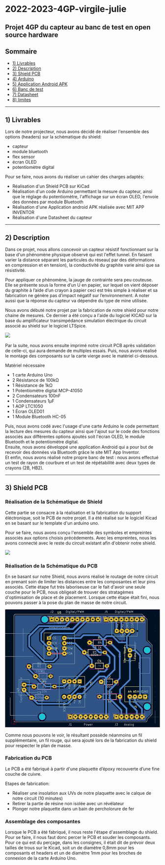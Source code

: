 # 2022-2023-4GP-virgile-julie
Projet 4GP du capteur au banc de test en open source hardware
---
## Sommaire
  - [1) Livrables](#1-livrables)
  - [2) Description](#2-description)
  - [3) Shield PCB](#3-shield-pcb)
  - [4) Arduino](#4-arduino)
  - [5) Application Android APK](#5-application-android-apk)
  - [6) Banc de test](#6-banc-de-test)
  - [7) Datasheet](#7-datasheet)
  - [8) limites](#7-limites)
---
## 1) Livrables

Lors de notre projecteur, nous avons décidé de réaliser l'ensemble des options (headers) sur la schématique du shield: 
- capteur
- module bluetooth
- flex sensor
- écran OLED
- potentiomètre digital
 
 Pour se faire, nous avons du réaliser un cahier des charges adaptés:
 
-  Réalisation d'un Shield PCB sur KiCad
-  Réalisation d'un code Arduino permettant la mesure du capteur, ainsi que le réglage du potentiomètre, l'affichage sur un écran OLED, l'envoie des données par module Bluetooth
- Réalisation d'une Application android APK réalisée avec MIT APP INVENTOR
- Réalisation d'une Datasheet du capteur
---
## 2) Description

Dans ce projet, nous allons concevoir un capteur résistif fonctionnant sur la base d'un phénomène physique observé qui est l'effet tunnel. En faisant varier la distance séparant les particules du réseau( par des déformations en compression et en tension), la conductivité du graphite varie ainsi que sa résistivité.

Pour appliquer ce phènomène, la jauge de contrainte sera peu couteuse. Elle se présente sous la forme d’un U en papier, sur lequel on vient déposer du graphite à l’aide d’un crayon à papier ceci est très simple à réaliser et sa fabrication ne génère pas d’impact négatif sur l’environnement. A noter aussi que la réponse du capteur va dépendre du type de mine utilisée. 


Nous avons débuté notre projet par la fabrication de notre shield pour notre chaine de mesures. Ce dernier a été conçu a l'aide du logiciel KICAD  sur la base du amplificateur transimpédance simulation électrique du circuit associé au shield sur le logiciel LTSpice.

![ ](Images_kicad/ampli_transimpédance.png)
    
Par la suite, nous avons ensuite imprimé notre circuit PCB après validation de celle-ci, qui aura demande de multiples essais. 
Puis, nous avons réalisé le montage des composants sur la carte vierge avec le matériel ci-dessous.

Matériel nécessaire
* 1 carte Arduino Uno
* 2 Résistance de 100kΩ
* 1 Résistance de 1kΩ
* 1 Potentiomètre digital MCP-41050
* 2 Condensateurs 100nF
* 1 Condensateurs 1µF
* 1 AOP LTC1050
* 1 Écran OLED01
* 1 Module Bluetooth HC-05

Puis, nous avons codé avec l'usage d'une carte Arduino le code permettant la lecture des mesures du capteur ainsi que l'ajout sur le code des fonctions associés aux différentes options ajoutés soit l'écran OLED, le module Bluetooth et le potentiomètre digital.  
Ensuite, nous avons développé une application Android qui a pour but de recevoir des données via Bluetooth grâce le site MIT App Inventor.  
Et enfin, nous avons réalisé notre propre banc de test : nous avons effectué un test de rayon de courbure et un test de répétabilité avec deux types de crayons (2B, HB2).  

---
## 3) Shield PCB

### Réalisation de la Schématique de Shield
Cette partie se consacre à la réalisation et la fabrication du support éléctronique, soit le PCB de notre projet. Il a été réalisé sur le logiciel Kicad en se basant sur le template d'un arduino uno.

Pour se faire, nous avons conçu l'ensemble des symboles et empreintes associés aux options choisis précédements. Avec les empreintes, nous les avons connecté avec le reste du circuit existant afin d'obtenir notre shield.

![](Images_kicad/Schématique_Shield.png)

### Réalisation de la Schématique du PCB
En se basant sur notre Shield, nous avons réalisé le routage de notre circuit en prenant soin de limiter les distances entre les composantes et leur pins associés. Cette étape fut très laboriseuse car le fait d'avoir une seule couche pour le PCB, nous obligeait de trouver des stratagèmes d'optimisation de place et de placement. Lorsque cette étape était fini, nous pouvons passer à la pose du plan de masse de notre circuit.

![](Images_kicad/Empreinte_SHIELD.png)

Comme nous pouvons le voir, le résultant possède néanmoins un fil supplémentaire, un fil rouge, qui sera ajouté lors de la fabrication du shield pour respecter le plan de masse. 

### Fabrication du PCB
Le PCB a été fabriqué à partir d'une plaquette d’époxy recouverte d’une fine couche de cuivre. 

Etapes de fabrication:

* Réaliser une insolation aux UVs de notre plaquette avec le calque de notre circuit (10 minutes)
* Retirer la partie de résine non isolée avec un révélateur
* Plonger notre plaquette dans un bain de percholorure de fer

### Assemblage des composantes
Lorsque le PCB a été fabriqué, il nous reste l'étape d'assemblage du shield. Pour se faire, il nous faut donc percer le PCB et souder les composants.
Pour ce qui est du perçage, dans les consignes, il était dit de prévoir deux tailles de trous sur le Kicad, soit un de diamètre 0,8mm pour les composants et headers et un de diamètre 1mm pour les broches de connexion de la carte Arduino Uno.

